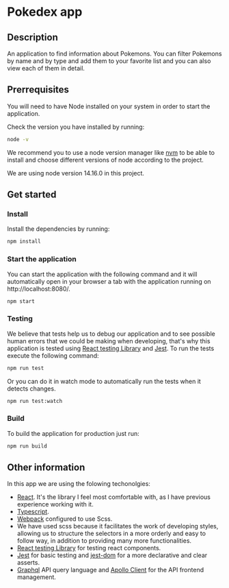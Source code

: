 # Pokedex app

## Description

An application to find information about Pokemons. You can filter Pokemons by name and by type and add them to your favorite list and you can also view each of them in detail.

## Prerrequisites

You will need to have Node installed on your system in order to start the application.

Check the version you have installed by running:

```bash
node -v
```

We recommend you to use a node version manager like [nvm](https://github.com/nvm-sh/nvm) to be able to install and choose different versions of node according to the project.

We are using node version 14.16.0 in this project.

## Get started

### Install

Install the dependencies by running:

```bash
npm install
```

### Start the application

You can start the application with the following command and it will automatically open in your browser a tab with the application running on http://localhost:8080/.

```bash
npm start
```

### Testing

We believe that tests help us to debug our application and to see possible human errors that we could be making when developing, that's why this application is tested using [React testing Library](https://testing-library.com/docs/react-testing-library/intro/) and [Jest](https://jestjs.io/). To run the tests execute the following command:

```bash
npm run test
```

Or you can do it in watch mode to automatically run the tests when it detects changes.

```bash
npm run test:watch
```

### Build

To build the application for production just run:

```bash
npm run build
```

## Other information

In this app we are using the folowing techonolgies:

- [React](https://reactjs.org/). It's the library I feel most comfortable with, as I have previous experience working with it.
- [Typescript](https://www.typescriptlang.org/).
- [Webpack](https://webpack.js.org/) configured to use Scss.
- We have used scss because it facilitates the work of developing styles, allowing us to structure the selectors in a more orderly and easy to follow way, in addition to providing many more functionalities.
- [React testing Library](https://testing-library.com/docs/react-testing-library/intro/) for testing react components.
- [Jest](https://jestjs.io/) for basic testing and [jest-dom](https://github.com/testing-library/jest-dom) for a more declarative and clear asserts.
- [Graphql](https://graphql.org/) API query language and [Apollo Client](https://www.apollographql.com/docs/react/) for the API frontend management.
